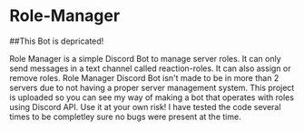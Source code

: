 # Role-Manager

##This Bot is depricated!

Role Manager is a simple Discord Bot to manage server roles. It can only send messages in a text channel called reaction-roles. It can also assign or remove roles. Role Manager Discord Bot isn't made to be in more than 2 servers due to not having a proper server management system. This project is uploaded so you can see my way of making a bot that operates with roles using Discord API.
Use it at your own risk! I have tested the code several times to be completley sure no bugs were present at the time.
